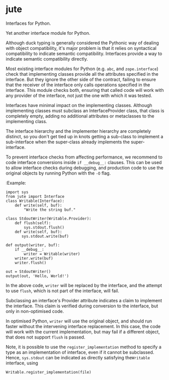 # jute
Interfaces for Python.

Yet another interface module for Python.

Although duck typing is generally considered the Pythonic way of dealing
with object compatibility, it's major problem is that it relies on
syntactical compatibility to indicate semantic compatibility.
Interfaces provide a way to indicate semantic compatibility
directly.

Most existing interface modules for Python (e.g. ``abc``,
and ``zope.interface``) check that implementing classes provide all the
attributes specified in the interface.  But they ignore the other side
of the contract, failing to ensure that the receiver of the interface
only calls operations specified in the interface.  This module checks
both, ensuring that called code will work with any provider of the
interface, not just the one with which it was tested.

Interfaces have minimal impact on the implementing classes.  Although
implementing classes must subclass an InterfaceProvider class, that
class is completely empty, adding no additional attributes or
metaclasses to the implementing class.

The interface hierarchy and the implementer hierarchy are completely
distinct, so you don't get tied up in knots getting a sub-class to
implement a sub-interface when the super-class already implements the
super-interface.

To prevent interface checks from affecting performance, we recommend
to code interface conversions inside ``if __debug__:`` clauses. This
can be used to allow interface checks during debugging, and production
code to use the original objects by running Python with the ``-O`` flag.

:Example:

```
import sys
from jute import Interface
class Writable(Interface):
    def write(self, buf):
        "Write the string buf."

class StdoutWriter(Writable.Provider):
    def flush(self):
        sys.stdout.flush()
    def write(self, buf):
       sys.stdout.write(buf)

def output(writer, buf):
    if __debug__:
        writer = Writable(writer)
    writer.write(buf)
    writer.flush()

out = StdoutWriter()
output(out, 'Hello, World!')
```

In the above code, ``writer`` will be replaced by the interface, and the
attempt to use ``flush``, which is not part of the interface, will fail.

Subclassing an interface's Provider attribute indicates a claim to
implement the interface.  This claim is verified during conversion to
the interface, but only in non-optimised code.

In optimised Python, ``writer`` will use the original object, and should
run faster without the intervening interface replacement.  In this case,
the code will work with the current implementation, but may fail if a
different object, that does not support ``flush`` is passed.

Note, it is possible to use the `register_implementation` method to
specify a type as an implementation of interface, even if it cannot be
subclassed.  Hence, ``sys.stdout`` can be indicated as directly
satisfying the``Writable`` interface, using

```
Writable.register_implementation(file)
```
